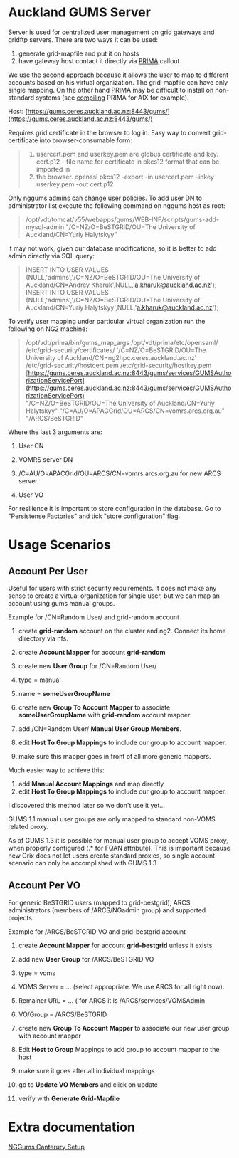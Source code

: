 # Auckland GUMS Server

Server is used for centralized user management on grid gateways and gridftp servers. There are two ways it can be used:

1. generate grid-mapfile and put it on hosts
2. have gateway host contact it directly via [PRIMA](http://computing.fnal.gov/docs/products/voprivilege/prima/prima.html) callout

We use the second approach because it allows the user to map to different accounts based on his virtual organization. The grid-mapfile can have only single mapping. On the other hand PRIMA may be difficult to install on non-standard systems (see [compiling](http://www.bestgrid.org/index.php/Setup_PRIMA_on_IBM_p520) PRIMA for AIX for example).

Host: [https://gums.ceres.auckland.ac.nz:8443/gums/](https://gums.ceres.auckland.ac.nz:8443/gums/)

Requires grid certificate in the browser to log in. Easy way to convert grid-certificate into browser-consumable form:

> 1. usercert.pem and userkey.pem are globus certificate and key. cert.p12 - file name for certificate in pkcs12 format that can be imported in
> 2. the browser.
>  openssl pkcs12 -export -in usercert.pem -inkey userkey.pem -out cert.p12

Only nggums admins can change user policies. To add user DN to administrator list execute the following command on nggums host as root:

>  /opt/vdt/tomcat/v55/webapps/gums/WEB-INF/scripts/gums-add-mysql-admin "/C=NZ/O=BeSTGRID/OU=The University of Auckland/CN=Yuriy Halytskyy"

it may not work, given our database modifications, so it is better to add admin directly via SQL query:

>  INSERT INTO USER VALUES (NULL,'admins','/C=NZ/O=BeSTGRID/OU=The University of Auckland/CN=Andrey Kharuk',NULL,'a.kharuk@auckland.ac.nz');
>  INSERT INTO USER VALUES (NULL,'admins','/C=NZ/O=BeSTGRID/OU=The University of Auckland/CN=Yuriy Halytskyy',NULL,'a.kharuk@auckland.ac.nz');

To verify user mapping under particular virtual organization run the following on NG2 machine:

>  /opt/vdt/prima/bin/gums_map_args /opt/vdt/prima/etc/opensaml/ \
>  /etc/grid-security/certificates/ '/C=NZ/O=BeSTGRID/OU=The University of Auckland/CN=ng2hpc.ceres.auckland.ac.nz' \
>  /etc/grid-security/hostcert.pem /etc/grid-security/hostkey.pem \
>  [https://gums.ceres.auckland.ac.nz:8443/gums/services/GUMSAuthorizationServicePort](https://gums.ceres.auckland.ac.nz:8443/gums/services/GUMSAuthorizationServicePort) \
>  "/C=NZ/O=BeSTGRID/OU=The University of Auckland/CN=Yuriy Halytskyy" "/C=AU/O=APACGrid/OU=ARCS/CN=vomrs.arcs.org.au" "/ARCS/BeSTGRID"

Where the last 3 arguments are:

1. User CN
2. VOMRS server DN
	
1. /C=AU/O=APACGrid/OU=ARCS/CN=vomrs.arcs.org.au for new ARCS server
3. User VO

For resilience it is important to store configuration in the database. Go to "Persistense Factories" and tick "store configuration" flag. 

# Usage Scenarios

## Account Per User

Useful for users with strict security requirements. It does not make any sense to create a virtual organization for single user, but we can map an account using gums manual groups.

Example for /CN=Random User/ and grid-random account

1. create **grid-random** account on the cluster and ng2. Connect its home directory via nfs.
2. create **Account Mapper** for account **grid-random**
3. create new **User Group** for /CN=Random User/
	
1. type = manual
2. name = **someUserGroupName**
4. create new **Group To Account Mapper** to associate **someUserGroupName** with **grid-random** account mapper
5. add /CN=Random User/ **Manual User Group Members**.
6. edit **Host To Group Mappings** to include our group to account mapper.
	
1. make sure this mapper goes in front of all more generic mappers.

Much easier way to achieve this:

1. add **Manual Account Mappings** and map directly
2. edit **Host To Group Mappings** to include our group to account mapper.

I discovered this method later so we don't use it yet...

GUMS 1.1 manual user groups are only mapped to standard non-VOMS related proxy.

As of GUMS 1.3 it is possible for manual user group to accept VOMS proxy, when properly configured (.* for FQAN attribute). This is important because new Grix does not let users create standard proxies, so single account scenario can only be accomplished with GUMS 1.3

## Account Per VO

For generic BeSTGRID users (mapped to grid-bestgrid), ARCS administrators (members of /ARCS/NGadmin group) and supported projects.

Example for /ARCS/BeSTGRID VO and grid-bestgrid account

1. create **Account Mapper** for account **grid-bestgrid** unless it exists
2. add new **User Group** for /ARCS/BeSTGRID VO
	
1. type = voms
2. VOMS  Server = ... (select appropriate. We use ARCS for all right now).
3. Remainer URL = ... ( for ARCS it is /ARCS/services/VOMSAdmin
4. VO/Group = /ARCS/BeSTGRID
3. create new **Group To Account Mapper** to associate our new user group with  account mapper
4. Edit **Host to Group** Mappings to add group to account mapper to the host
	
1. make sure it goes after all individual mappings
5. go to **Update VO Members** and click on update
6. verify with **Generate Grid-Mapfile**

# Extra documentation

[NGGums Canterury Setup](http://www.bestgrid.org/index.php/Setup_NGGums_at_University_of_Canterbury)
